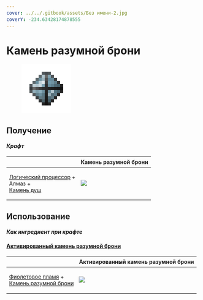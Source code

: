 ```yaml
---
cover: ../../.gitbook/assets/Без имени-2.jpg
coverY: -234.63428174878555
---
```


# Камень разумной брони

<figure><img src="../../.gitbook/assets/sentientarmourgem_deactivated_128.png" alt=""><figcaption></figcaption></figure>

## Получение

#### _Крафт_

| ㅤ                                                                                                                  | Камень разумной брони                                         |
| ------------------------------------------------------------------------------------------------------------------ | ------------------------------------------------------------- |
| <p><a href="logic_processor.md">Логический процессор</a> +<br>Алмаз +<br><a href="soulstone.md">Камень душ</a></p> | ![](../../.gitbook/assets/sentientarmourgem\_deactivated.png) |

## Использование

#### _Как ингредиент при крафте_

#### [Активированный камень разумной брони](sentientarmourgem\_activated.md)

| ㅤ                                                                                                                               | Активированный камень разумной брони                        |
| ------------------------------------------------------------------------------------------------------------------------------- | ----------------------------------------------------------- |
| <p><a href="purple_blaze.md">Фиолетовое пламя</a> +<br><a href="sentientarmourgem_deactivated.md">Камень разумной брони</a></p> | ![](../../.gitbook/assets/sentientarmourgem\_activated.png) |

